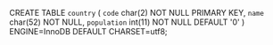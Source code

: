 
CREATE TABLE `country` (
  `code` char(2) NOT NULL PRIMARY KEY,
  `name` char(52) NOT NULL,
  `population` int(11) NOT NULL DEFAULT '0'
) ENGINE=InnoDB DEFAULT CHARSET=utf8;
